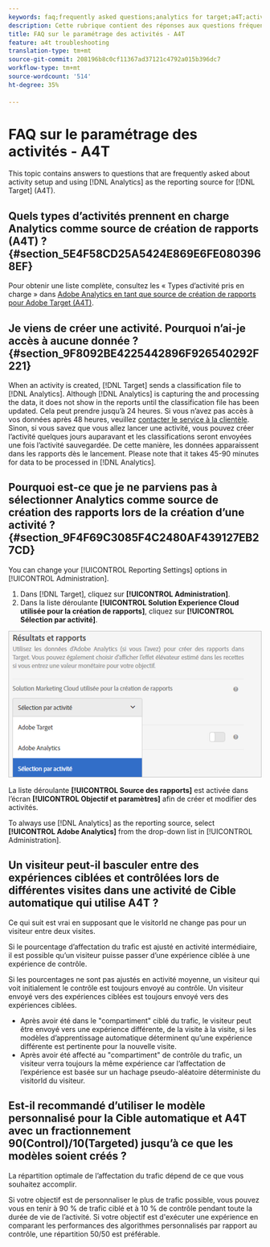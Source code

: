 ```yaml
---
keywords: faq;frequently asked questions;analytics for target;a4T;activity setup
description: Cette rubrique contient des réponses aux questions fréquentes sur l’effet élévateur et le degré de confiance lors de l’utilisation d’Analytics comme source des rapports pour Target (A4T).
title: FAQ sur le paramétrage des activités - A4T
feature: a4t troubleshooting
translation-type: tm+mt
source-git-commit: 208196b8c0cf11367ad37121c4792a015b396dc7
workflow-type: tm+mt
source-wordcount: '514'
ht-degree: 35%

---
```



# FAQ sur le paramétrage des activités - A4T

This topic contains answers to questions that are frequently asked about activity setup and using [!DNL Analytics] as the reporting source for [!DNL Target] (A4T).

## Quels types d’activités prennent en charge Analytics comme source de création de rapports (A4T) ?{#section_5E4F58CD25A5424E869E6FE0803968EF}

Pour obtenir une liste complète, consultez les « Types d’activité pris en charge » dans [Adobe Analytics en tant que source de création de rapports pour Adobe Target (A4T)](/help/c-integrating-target-with-mac/a4t/a4t.md#concept_7540C8C04259434AB6EE33B09F47A1DE).

## Je viens de créer une activité. Pourquoi n’ai-je accès à aucune donnée ? {#section_9F8092BE4225442896F926540292F221}

When an activity is created, [!DNL Target] sends a classification file to [!DNL Analytics]. Although [!DNL Analytics] is capturing the and processing the data, it does not show in the reports until the classification file has been updated. Cela peut prendre jusqu’à 24 heures. Si vous n’avez pas accès à vos données après 48 heures, veuillez [contacter le service à la clientèle](/help/cmp-resources-and-contact-information.md#reference_ACA3391A00EF467B87930A450050077C). Sinon, si vous savez que vous allez lancer une activité, vous pouvez créer l’activité quelques jours auparavant et les classifications seront envoyées une fois l’activité sauvegardée. De cette manière, les données apparaissent dans les rapports dès le lancement. Please note that it takes 45-90 minutes for data to be processed in [!DNL Analytics].

## Pourquoi est-ce que je ne parviens pas à sélectionner Analytics comme source de création des rapports lors de la création d’une activité ? {#section_9F4F69C3085F4C2480AF439127EB27CD}

You can change your [!UICONTROL Reporting Settings] options in [!UICONTROL Administration].

1. Dans [!DNL Target], cliquez sur **[!UICONTROL Administration]**.
1. Dans la liste déroulante **[!UICONTROL Solution Experience Cloud utilisée pour la création de rapports]**, cliquez sur **[!UICONTROL Sélection par activité]**.

![](assets/select-per-activity.png)

La liste déroulante **[!UICONTROL Source des rapports]** est activée dans l’écran **[!UICONTROL Objectif et paramètres]** afin de créer et modifier des activités.

To always use [!DNL Analytics] as the reporting source, select **[!UICONTROL Adobe Analytics]** from the drop-down list in [!UICONTROL Administration].

## Un visiteur peut-il basculer entre des expériences ciblées et contrôlées lors de différentes visites dans une activité de Cible automatique qui utilise A4T ?

Ce qui suit est vrai en supposant que le visitorId ne change pas pour un visiteur entre deux visites.

Si le pourcentage d’affectation du trafic est ajusté en activité intermédiaire, il est possible qu’un visiteur puisse passer d’une expérience ciblée à une expérience de contrôle.

Si les pourcentages ne sont pas ajustés en activité moyenne, un visiteur qui voit initialement le contrôle est toujours envoyé au contrôle. Un visiteur envoyé vers des expériences ciblées est toujours envoyé vers des expériences ciblées.

* Après avoir été dans le &quot;compartiment&quot; ciblé du trafic, le visiteur peut être envoyé vers une expérience différente, de la visite à la visite, si les modèles d’apprentissage automatique déterminent qu’une expérience différente est pertinente pour la nouvelle visite.
* Après avoir été affecté au &quot;compartiment&quot; de contrôle du trafic, un visiteur verra toujours la même expérience car l’affectation de l’expérience est basée sur un hachage pseudo-aléatoire déterministe du visitorId du visiteur.

## Est-il recommandé d’utiliser le modèle personnalisé pour la Cible automatique et A4T avec un fractionnement 90(Control)/10(Targeted) jusqu’à ce que les modèles soient créés ?

La répartition optimale de l’affectation du trafic dépend de ce que vous souhaitez accomplir.

Si votre objectif est de personnaliser le plus de trafic possible, vous pouvez vous en tenir à 90 % de trafic ciblé et à 10 % de contrôle pendant toute la durée de vie de l’activité. Si votre objectif est d&#39;exécuter une expérience en comparant les performances des algorithmes personnalisés par rapport au contrôle, une répartition 50/50 est préférable.

